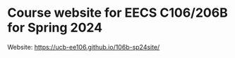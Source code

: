 # Course website for EECS C106/206B for Spring 2024

Website: https://ucb-ee106.github.io/106b-sp24site/
